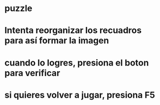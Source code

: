 # puzzle
# Intenta reorganizar los recuadros para así formar la imagen
# cuando lo logres, presiona el boton para verificar
# si quieres volver a jugar, presiona F5
